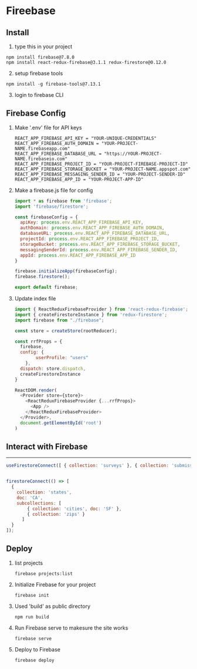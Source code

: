 # Fireebase

## Install

1. type this in your project

```shell
npm install firebase@7.8.0
npm install react-redux-firebase@3.1.1 redux-firestore@0.12.0
```

2. setup firebase tools

```shell
npm install -g firebase-tools@7.13.1
```

3. login to firebase CLI

## Firebase Config

1. Make '.env' file for API keys

   ```shell
   REACT_APP_FIREBASE_API_KEY = "YOUR-UNIQUE-CREDENTIALS"
   REACT_APP_FIREBASE_AUTH_DOMAIN = "YOUR-PROJECT-NAME.firebaseapp.com"
   REACT_APP_FIREBASE_DATABASE_URL = "https://YOUR-PROJECT-NAME.firebaseio.com"
   REACT_APP_FIREBASE_PROJECT_ID = "YOUR-PROJECT-FIREBASE-PROJECT-ID"
   REACT_APP_FIREBASE_STORAGE_BUCKET = "YOUR-PROJECT-NAME.appspot.com"
   REACT_APP_FIREBASE_MESSAGING_SENDER_ID = "YOUR-PROJECT-SENDER-ID"
   REACT_APP_FIREBASE_APP_ID = "YOUR-PROJECT-APP-ID"
   ```

2. Make a firebase.js file for config 

   ```javascript
   import * as firebase from 'firebase';
   import 'firebase/firestore';
   
   const firebaseConfig = {
     apiKey: process.env.REACT_APP_FIREBASE_API_KEY,
     authDomain: process.env.REACT_APP_FIREBASE_AUTH_DOMAIN,
     databaseURL: process.env.REACT_APP_FIREBASE_DATABASE_URL,
     projectId: process.env.REACT_APP_FIREBASE_PROJECT_ID,
     storageBucket: process.env.REACT_APP_FIREBASE_STORAGE_BUCKET,
     messagingSenderId: process.env.REACT_APP_FIREBASE_SENDER_ID,
     appId: process.env.REACT_APP_FIREBASE_APP_ID 
   }
   
   firebase.initializeApp(firebaseConfig);
   firebase.firestore();
   
   export default firebase;
   
   ```

3. Update index file

   ```javascript
   import { ReactReduxFirebaseProvider } from 'react-redux-firebase';
   import { createFirestoreInstance } from 'redux-firestore';
   import firebase from "./firebase";
   
   const store = createStore(rootReducer);
   
   const rrfProps = {
     firebase,
     config: {
           userProfile: "users"
       },
     dispatch: store.dispatch,
     createFirestoreInstance
   }
   
   ReactDOM.render(
     <Provider store={store}>
       <ReactReduxFirebaseProvider {...rrfProps}>
         <App />
       </ReactReduxFirebaseProvider>
     </Provider>,
     document.getElementById('root')
   )
   
   ```

## Interact with Firebase

---

```javascript
useFirestoreConnect([ { collection: 'surveys' }, { collection: 'submissions' } ]);


firestoreConnect(() => [
  {
    collection: 'states',
    doc: 'CA',
    subcollections: [
        { collection: 'cities', doc: 'SF' },
        { collection: 'zips' }
      ]
  }
]);
```



## Deploy

1. list projects

   ```shell
   firebase projects:list
   ```

2. Initialize Firebase for your project

   ```shell
   firebase init
   ```

3. Used 'build' as public directory

   ```shell
   npm run build
   ```

4. Run Firebase serve to makesure the site works

   ```shell
   firebase serve
   ```

5. Deploy to Firebase

   ```shell
   firebase deploy
   ```